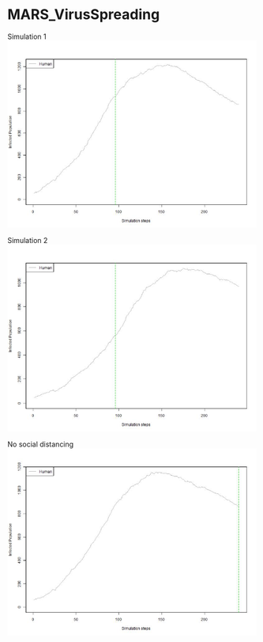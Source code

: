 # MARS_VirusSpreading

Simulation 1
![image info](analysis/covid19.jpg)

Simulation 2
![image info](analysis/covid19-2.jpg)

No social distancing
![image info](analysis/covid19-nosd.jpg)
